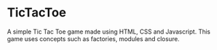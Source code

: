 # TicTacToe

A simple Tic Tac Toe game made using HTML, CSS and Javascript. This game uses concepts such as factories, modules and closure.
